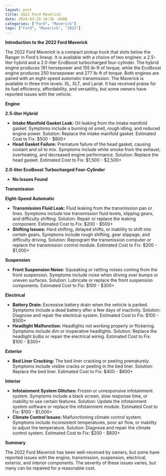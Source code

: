 ```yaml
---
layout: post
title: 2022 Ford Maverick
date: 2024-03-29 10:36 -0400
categories: ["Ford", "Maverick"]
tags: ["Ford", "Maverick", "2022"]
---
```

**Introduction to the 2022 Ford Maverick**

The 2022 Ford Maverick is a compact pickup truck that slots below the Ranger in Ford's lineup. It is available with a choice of two engines: a 2.5-liter hybrid and a 2.0-liter EcoBoost turbocharged four-cylinder. The hybrid engine produces 191 horsepower and 155 lb-ft of torque, while the EcoBoost engine produces 250 horsepower and 277 lb-ft of torque. Both engines are paired with an eight-speed automatic transmission. The Maverick is available in three trim levels: XL, XLT, and Lariat. It has received praise for its fuel efficiency, affordability, and versatility, but some owners have reported issues with the vehicle.

**Engine**

**2.5-liter Hybrid**

* **Intake Manifold Gasket Leak:** Oil leaking from the intake manifold gasket. Symptoms include a burning oil smell, rough idling, and reduced engine power. Solution: Replace the intake manifold gasket. Estimated Cost to Fix: $500 - $800+
* **Head Gasket Failure:** Premature failure of the head gasket, causing coolant and oil to mix. Symptoms include white smoke from the exhaust, overheating, and decreased engine performance. Solution: Replace the head gasket. Estimated Cost to Fix: $1,500 - $2,500+

**2.0-liter EcoBoost Turbocharged Four-Cylinder**

* **No Issues Found**

**Transmission**

**Eight-Speed Automatic**

* **Transmission Fluid Leak:** Fluid leaking from the transmission pan or lines. Symptoms include low transmission fluid levels, slipping gears, and difficulty shifting. Solution: Repair or replace the leaking component. Estimated Cost to Fix: $200 - $500+
* **Shifting Issues:** Hard shifting, delayed shifts, or inability to shift into certain gears. Symptoms include rough shifting, gear slippage, and difficulty driving. Solution: Reprogram the transmission computer or replace the transmission control module. Estimated Cost to Fix: $200 - $1,000+

**Suspension**

* **Front Suspension Noise:** Squeaking or rattling noises coming from the front suspension. Symptoms include noise when driving over bumps or uneven surfaces. Solution: Lubricate or replace the front suspension components. Estimated Cost to Fix: $100 - $300+

**Electrical**

* **Battery Drain:** Excessive battery drain when the vehicle is parked. Symptoms include a dead battery after a few days of inactivity. Solution: Diagnose and repair the electrical system. Estimated Cost to Fix: $100 - $500+
* **Headlight Malfunction:** Headlights not working properly or flickering. Symptoms include dim or inoperative headlights. Solution: Replace the headlight bulbs or repair the electrical wiring. Estimated Cost to Fix: $100 - $300+

**Exterior**

* **Bed Liner Cracking:** The bed liner cracking or peeling prematurely. Symptoms include visible cracks or peeling in the bed liner. Solution: Replace the bed liner. Estimated Cost to Fix: $400 - $800+

**Interior**

* **Infotainment System Glitches:** Frozen or unresponsive infotainment system. Symptoms include a black screen, slow response time, or inability to use certain features. Solution: Update the infotainment system software or replace the infotainment module. Estimated Cost to Fix: $100 - $1,000+
* **Climate Control Issues:** Malfunctioning climate control system. Symptoms include inconsistent temperatures, poor air flow, or inability to adjust the temperature. Solution: Diagnose and repair the climate control system. Estimated Cost to Fix: $200 - $800+

**Summary**

The 2022 Ford Maverick has been well-received by owners, but some have reported issues with the engine, transmission, suspension, electrical, exterior, and interior components. The severity of these issues varies, but many can be repaired for a reasonable cost.
